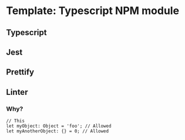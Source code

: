 # Template: Typescript NPM module

<TODO Description>
<TODO Run prettier on push>

## Typescript

## Jest

## Prettify

## Linter

### Why?

```TS
// This
let myObject: Object = 'foo'; // Allowed
let myAnotherObject: {} = 0; // Allowed
```
